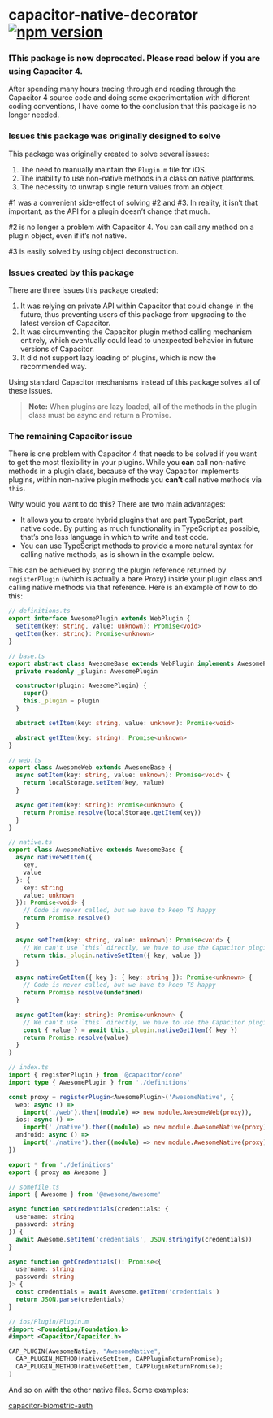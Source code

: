 <div class="markdown-body">

# capacitor-native-decorator&nbsp;&nbsp;[![npm version](https://badge.fury.io/js/@aparajita%2Fcapacitor-native-decorator.svg)](https://badge.fury.io/js/@aparajita%2Fcapacitor-native-decorator)

### ❗️This package is now deprecated. Please read below if you are using Capacitor 4.

After spending many hours tracing through and reading through the Capacitor 4 source code and doing some experimentation with different coding conventions, I have come to the conclusion that this package is no longer needed.

### Issues this package was originally designed to solve

This package was originally created to solve several issues:

1. The need to manually maintain the `Plugin.m` file for iOS.
2. The inability to use non-native methods in a class on native platforms.
3. The necessity to unwrap single return values from an object.

#1 was a convenient side-effect of solving #2 and #3. In reality, it isn’t that important, as the API for a plugin doesn’t change that much.

#2 is no longer a problem with Capacitor 4. You can call any method on a plugin object, even if it’s not native.

#3 is easily solved by using object deconstruction.

### Issues created by this package

There are three issues this package created:

1. It was relying on private API within Capacitor that could change in the future, thus preventing users of this package from upgrading to the latest version of Capacitor.
2. It was circumventing the Capacitor plugin method calling mechanism entirely, which eventually could lead to unexpected behavior in future versions of Capacitor.
3. It did not support lazy loading of plugins, which is now the recommended way.

Using standard Capacitor mechanisms instead of this package solves all of these issues.

> **Note:** When plugins are lazy loaded, **all** of the methods in the plugin class must be async and return a Promise.

### The remaining Capacitor issue

There is one problem with Capacitor 4 that needs to be solved if you want to get the most flexibility in your plugins. While you **can** call non-native methods in a plugin class, because of the way Capacitor implements plugins, within non-native plugin methods you **can’t** call native methods via `this`.

Why would you want to do this? There are two main advantages:

- It allows you to create hybrid plugins that are part TypeScript, part native code. By putting as much functionality in TypeScript as possible, that’s one less language in which to write and test code.
- You can use TypeScript methods to provide a more natural syntax for calling native methods, as is shown in the example below.

This can be achieved by storing the plugin reference returned by `registerPlugin` (which is actually a bare Proxy) inside your plugin class and calling native methods via that reference. Here is an example of how to do this:

```typescript
// definitions.ts
export interface AwesomePlugin extends WebPlugin {
  setItem(key: string, value: unknown): Promise<void>
  getItem(key: string): Promise<unknown>
}

// base.ts
export abstract class AwesomeBase extends WebPlugin implements AwesomePlugin {
  private readonly _plugin: AwesomePlugin

  constructor(plugin: AwesomePlugin) {
    super()
    this._plugin = plugin
  }

  abstract setItem(key: string, value: unknown): Promise<void>

  abstract getItem(key: string): Promise<unknown>
}

// web.ts
export class AwesomeWeb extends AwesomeBase {
  async setItem(key: string, value: unknown): Promise<void> {
    return localStorage.setItem(key, value)
  }

  async getItem(key: string): Promise<unknown> {
    return Promise.resolve(localStorage.getItem(key))
  }
}

// native.ts
export class AwesomeNative extends AwesomeBase {
  async nativeSetItem({
    key,
    value
  }: {
    key: string
    value: unknown
  }): Promise<void> {
    // Code is never called, but we have to keep TS happy
    return Promise.resolve()
  }

  async setItem(key: string, value: unknown): Promise<void> {
    // We can't use `this` directly, we have to use the Capacitor plugin reference
    return this._plugin.nativeSetItem({ key, value })
  }

  async nativeGetItem({ key }: { key: string }): Promise<unknown> {
    // Code is never called, but we have to keep TS happy
    return Promise.resolve(undefined)
  }

  async getItem(key: string): Promise<unknown> {
    // We can't use `this` directly, we have to use the Capacitor plugin reference
    const { value } = await this._plugin.nativeGetItem({ key })
    return Promise.resolve(value)
  }
}

// index.ts
import { registerPlugin } from '@capacitor/core'
import type { AwesomePlugin } from './definitions'

const proxy = registerPlugin<AwesomePlugin>('AwesomeNative', {
  web: async () =>
    import('./web').then((module) => new module.AwesomeWeb(proxy)),
  ios: async () =>
    import('./native').then((module) => new module.AwesomeNative(proxy)),
  android: async () =>
    import('./native').then((module) => new module.AwesomeNative(proxy))
})

export * from './definitions'
export { proxy as Awesome }

// somefile.ts
import { Awesome } from '@awesome/awesome'

async function setCredentials(credentials: {
  username: string
  password: string
}) {
  await Awesome.setItem('credentials', JSON.stringify(credentials))
}

async function getCredentials(): Promise<{
  username: string
  password: string
}> {
  const credentials = await Awesome.getItem('credentials')
  return JSON.parse(credentials)
}
```

```swift
// ios/Plugin/Plugin.m
#import <Foundation/Foundation.h>
#import <Capacitor/Capacitor.h>

CAP_PLUGIN(AwesomeNative, "AwesomeNative",
  CAP_PLUGIN_METHOD(nativeSetItem, CAPPluginReturnPromise);
  CAP_PLUGIN_METHOD(nativeGetItem, CAPPluginReturnPromise);
)
```

And so on with the other native files. Some examples:

[capacitor-biometric-auth](https://github.com/aparajita/capacitor-biometric-auth)

</div>
